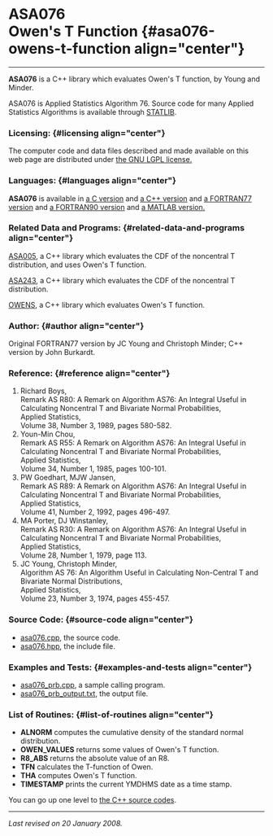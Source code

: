 ASA076\
Owen's T Function {#asa076-owens-t-function align="center"}
=================

------------------------------------------------------------------------

**ASA076** is a C++ library which evaluates Owen's T function, by Young
and Minder.

ASA076 is Applied Statistics Algorithm 76. Source code for many Applied
Statistics Algorithms is available through
[STATLIB](http://lib.stat.cmu.edu/apstat).

### Licensing: {#licensing align="center"}

The computer code and data files described and made available on this
web page are distributed under [the GNU LGPL
license.](../../txt/gnu_lgpl.txt)

### Languages: {#languages align="center"}

**ASA076** is available in [a C version](../../c_src/asa076/asa076.html)
and [a C++ version](../../cpp_src/asa076/asa076.html) and [a FORTRAN77
version](../../f77_src/asa076/asa076.html) and [a FORTRAN90
version](../../f_src/asa076/asa076.html) and [a MATLAB
version.](../../m_src/asa076/asa076.html)

### Related Data and Programs: {#related-data-and-programs align="center"}

[ASA005](../../cpp_src/asa005/asa005.html), a C++ library which
evaluates the CDF of the noncentral T distribution, and uses Owen's T
function.

[ASA243](../../cpp_src/asa243/asa243.html), a C++ library which
evaluates the CDF of the noncentral T distribution.

[OWENS](../../cpp_src/owens/owens.html), a C++ library which evaluates
Owen's T function.

### Author: {#author align="center"}

Original FORTRAN77 version by JC Young and Christoph Minder; C++ version
by John Burkardt.

### Reference: {#reference align="center"}

1.  Richard Boys,\
    Remark AS R80: A Remark on Algorithm AS76: An Integral Useful in
    Calculating Noncentral T and Bivariate Normal Probabilities,\
    Applied Statistics,\
    Volume 38, Number 3, 1989, pages 580-582.
2.  Youn-Min Chou,\
    Remark AS R55: A Remark on Algorithm AS76: An Integral Useful in
    Calculating Noncentral T and Bivariate Normal Probabilities,\
    Applied Statistics,\
    Volume 34, Number 1, 1985, pages 100-101.
3.  PW Goedhart, MJW Jansen,\
    Remark AS R89: A Remark on Algorithm AS76: An Integral Useful in
    Calculating Noncentral T and Bivariate Normal Probabilities,\
    Applied Statistics,\
    Volume 41, Number 2, 1992, pages 496-497.
4.  MA Porter, DJ Winstanley,\
    Remark AS R30: A Remark on Algorithm AS76: An Integral Useful in
    Calculating Noncentral T and Bivariate Normal Probabilities,\
    Applied Statistics,\
    Volume 28, Number 1, 1979, page 113.
5.  JC Young, Christoph Minder,\
    Algorithm AS 76: An Algorithm Useful in Calculating Non-Central T
    and Bivariate Normal Distributions,\
    Applied Statistics,\
    Volume 23, Number 3, 1974, pages 455-457.

### Source Code: {#source-code align="center"}

-   [asa076.cpp](asa076.cpp), the source code.
-   [asa076.hpp](asa076.hpp), the include file.

### Examples and Tests: {#examples-and-tests align="center"}

-   [asa076\_prb.cpp](asa076_prb.cpp), a sample calling program.
-   [asa076\_prb\_output.txt](asa076_prb_output.txt), the output file.

### List of Routines: {#list-of-routines align="center"}

-   **ALNORM** computes the cumulative density of the standard normal
    distribution.
-   **OWEN\_VALUES** returns some values of Owen's T function.
-   **R8\_ABS** returns the absolute value of an R8.
-   **TFN** calculates the T-function of Owen.
-   **THA** computes Owen's T function.
-   **TIMESTAMP** prints the current YMDHMS date as a time stamp.

You can go up one level to [the C++ source codes](../cpp_src.html).

------------------------------------------------------------------------

*Last revised on 20 January 2008.*
